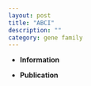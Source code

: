 ```yaml
---
layout: post
title: "ABCI"
description: ""
category: gene family
---
```


* **Information**  

* **Publication**  


